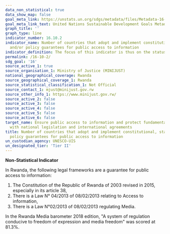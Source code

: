 ```yaml
---
data_non_statistical: true
data_show_map: false
goal_meta_link: https://unstats.un.org/sdgs/metadata/files/Metadata-16-10-02.pdf
goal_meta_link_text: United Nations Sustainable Development Goals Metadata (pdf 1361kB)
graph_title: ''
graph_type: line
indicator_number: 16.10.2
indicator_name: Number of countries that adopt and implement constitutional, statutory
  and/or policy guarantees for public access to information
indicator_definition: The focus of this indicator is thus on the status of adoption and implementation of constitutional, statutory and/or   policy guarantees for public access to information. The definition relates directly to “public access to information”, which is wider       than, but is also very much based upon, the established fundamental freedoms of expression and association. Conversely, these freedoms     also both impact on the environment for public access to information.  
permalink: /16-10-2/
sdg_goal: '16'
source_active_1: true
source_organisation_1: Ministry of Justice (MINIJUST)
national_geographical_coverage: Rwanda
source_geographical_coverage_1: Rwanda
source_statistical_classification_1: Not Official
source_contact_1: mjust@minijust.gov.rw 
source_other_info_1: https://www.minijust.gov.rw/
source_active_2: false
source_active_3: false
source_active_4: false
source_active_5: false
source_active_6: false
target_name: Ensure public access to information and protect fundamental freedoms, in accordance
  with national legislation and international agreements
title: Number of countries that adopt and implement constitutional, statutory and/or
  policy guarantees for public access to information
un_custodian_agency: UNESCO-UIS
un_designated_tier: 'Tier II'
---
```

**Non-Statistical Indicator**

In Rwanda, the following legal frameworks are a guarantee for public access to information: 
1. The Constitution of the Republic of Rwanda of 2003 revised in 2015, especially in its article 38, 
2. There is a Law  N° 04/2013 of  08/02/2013 relating to Access to information,
3. There is a Law N°02/2013 of  08/02/2013 regulating Media.

In the Rwanda Media barometer 2018 edition, "A system of regulation conducive to freedom of expression and media freedom" was scored at 81.3%.
